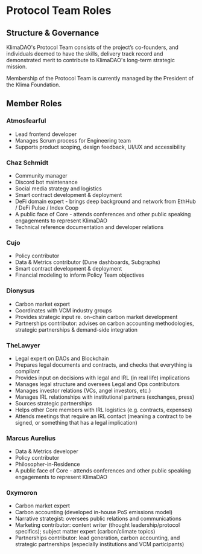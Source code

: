 # Protocol Team Roles

## Structure & Governance

KlimaDAO's Protocol Team consists of the project’s co-founders, and individuals deemed to have the skills, delivery track record and demonstrated merit to contribute to KlimaDAO's long-term strategic mission.&#x20;

Membership of the Protocol Team is currently managed by the President of the Klima Foundation.

## Member Roles

### Atmosfearful

* Lead frontend developer
* Manages Scrum process for Engineering team
* Supports product scoping, design feedback, UI/UX and accessibility

### Chaz Schmidt

* Community manager
* Discord bot maintenance
* Social media strategy and logistics
* Smart contract development & deployment
* DeFi domain expert - brings deep background and network from EthHub / DeFi Pulse / Index Coop
* A public face of Core - attends conferences and other public speaking engagements to represent KlimaDAO
* Technical reference documentation and developer relations

### Cujo

* Policy contributor
* Data & Metrics contributor (Dune dashboards, Subgraphs)
* Smart contract development & deployment
* Financial modeling to inform Policy Team objectives

### Dionysus

* Carbon market expert
* Coordinates with VCM industry groups
* Provides strategic input re. on-chain carbon market development
* Partnerships contributor: advises on carbon accounting methodologies, strategic partnerships & demand-side integration

### TheLawyer

* Legal expert on DAOs and Blockchain
* Prepares legal documents and contracts, and checks that everything is compliant
* Provides input on decisions with legal and IRL (in real life) implications
* Manages legal structure and oversees Legal and Ops contributors
* Manages investor relations (VCs, angel investors, etc.)
* Manages IRL relationships with institutional partners (exchanges, press)&#x20;
* Sources strategic partnerships
* Helps other Core members with IRL logistics (e.g. contracts, expenses)
* Attends meetings that require an IRL contact (meaning a contract to be signed, or something that has a legal implication)

### Marcus Aurelius

* Data & Metrics developer
* Policy contributor
* Philosopher-in-Residence
* A public face of Core - attends conferences and other public speaking engagements to represent KlimaDAO

### 0xymoron

* Carbon market expert
* Carbon accounting (developed in-house PoS emissions model)
* Narrative strategist: oversees public relations and communications&#x20;
* Marketing contributor: content writer (thought leadership/protocol specifics); subject matter expert (carbon/climate topics)
* Partnerships contributor: lead generation, carbon accounting, and strategic partnerships (especially institutions and VCM participants)

